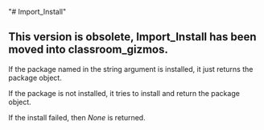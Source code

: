 "# Import_Install" 
## This version is obsolete, Import_Install has been moved into classroom_gizmos.
If the package named in the string argument is installed, it just returns the package object.

If the package is not installed, it tries to install and return the package object.

If the install failed, then _None_ is returned.

